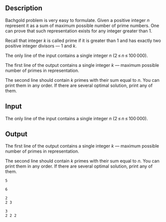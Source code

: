 ## Description

<div><p>Bachgold problem is very easy to formulate. Given a positive integer <span class="tex-span"><i>n</i></span> represent it as a sum of <span class="tex-font-style-bf">maximum possible</span> number of prime numbers. One can prove that such representation exists for any integer greater than <span class="tex-span">1</span>.</p><p>Recall that integer <span class="tex-span"><i>k</i></span> is called <span class="tex-font-style-underline">prime</span> if it is greater than <span class="tex-span">1</span> and has exactly two positive integer divisors&nbsp;— <span class="tex-span">1</span> and <span class="tex-span"><i>k</i></span>. </p></div><div class="input-specification"><p>The only line of the input contains a single integer <span class="tex-span"><i>n</i></span> (<span class="tex-span">2 ≤ <i>n</i> ≤ 100 000</span>).</p></div><div class="output-specification"><p>The first line of the output contains a single integer <span class="tex-span"><i>k</i></span>&nbsp;— maximum possible number of primes in representation.</p><p>The second line should contain <span class="tex-span"><i>k</i></span> primes with their sum equal to <span class="tex-span"><i>n</i></span>. You can print them in any order. If there are several optimal solution, print any of them.</p></div>

## Input

<p>The only line of the input contains a single integer <span class="tex-span"><i>n</i></span> (<span class="tex-span">2 ≤ <i>n</i> ≤ 100 000</span>).</p>

## Output

<p>The first line of the output contains a single integer <span class="tex-span"><i>k</i></span>&nbsp;— maximum possible number of primes in representation.</p><p>The second line should contain <span class="tex-span"><i>k</i></span> primes with their sum equal to <span class="tex-span"><i>n</i></span>. You can print them in any order. If there are several optimal solution, print any of them.</p>





```input1
5

```




```input2
6

```




```output1
2
2 3

```




```output2
3
2 2 2

```


